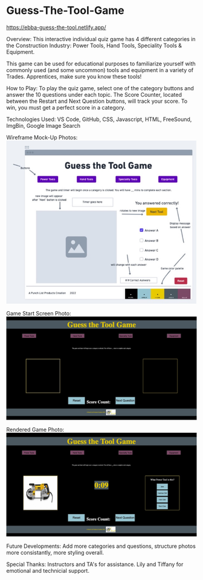 # Guess-The-Tool-Game

https://ebba-guess-the-tool.netlify.app/


Overview:
This interactive individual quiz game has 4 different categories in the Construction Industry: Power Tools, Hand Tools, Speciality Tools & Equipment. 

This game can be used for educational purposes to familiarize yourself with commonly used (and some uncommon) tools and equipment in a variety of Trades. Apprentices, make sure you know these tools!

How to Play:
To play the quiz game, select one of the category buttons and answer the 10 questions under each topic. 
The Score Counter, located between the Restart and Next Question buttons, will track your score. To win, you must get a perfect score in a category.


Technologies Used:
VS Code, GitHub, CSS, Javascript, HTML, FreeSound, ImgBin, Google Image Search


Wireframe Mock-Up Photos:
![WireFrame Setup Img](/assets/images/WireFrameSetUp.jpg "WireFrame Setup Img")


Game Start Screen Photo:
![Game Start Screen Img](/assets/images/GameStartScreen.jpg "Game Start Screen Img")


Rendered Game Photo:
![Game Rendered Img](/assets/images/GameRendered.jpg "Game Rendered Img")


Future Developments:
Add more categories and questions, structure photos more consistantly, more styling overall.

Special Thanks: Instructors and TA's for assistance. Lily and Tiffany for emotional and technicial support.